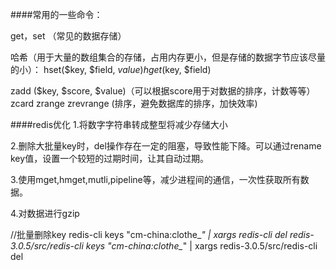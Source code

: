 ####常用的一些命令：

get，set （常见的数据存储）

哈希（用于大量的数组集合的存储，占用内存更小，但是存储的数据字节应该尽量的小）：
hset($key, $field, $value)
hget($key, $field)

zadd ($key, $score, $value)（可以根据score用于对数据的排序，计数等等）
zcard
zrange
zrevrange (排序，避免数据库的排序，加快效率)

####redis优化
1.将数字字符串转成整型将减少存储大小

2.删除大批量key时，del操作存在一定的阻塞，导致性能下降。可以通过rename key值，设置一个较短的过期时间，让其自动过期。

3.使用mget,hmget,mutli,pipeline等，减少进程间的通信，一次性获取所有数据。

4.对数据进行gzip

//批量删除key
redis-cli keys "cm-china:clothe_*" | xargs redis-cli del
redis-3.0.5/src/redis-cli keys "cm-china:clothe_*" | xargs redis-3.0.5/src/redis-cli del